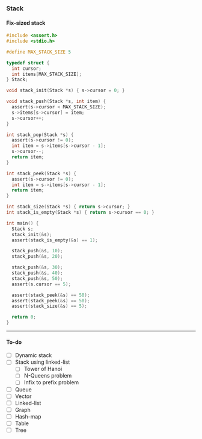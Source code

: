
### Stack

#### Fix-sized stack

```c
#include <assert.h>
#include <stdio.h>

#define MAX_STACK_SIZE 5

typedef struct {
  int cursor;
  int items[MAX_STACK_SIZE];
} Stack;

void stack_init(Stack *s) { s->cursor = 0; }

void stack_push(Stack *s, int item) {
  assert(s->cursor < MAX_STACK_SIZE);
  s->items[s->cursor] = item;
  s->cursor++;
}

int stack_pop(Stack *s) {
  assert(s->cursor != 0);
  int item = s->items[s->cursor - 1];
  s->cursor--;
  return item;
}

int stack_peek(Stack *s) {
  assert(s->cursor != 0);
  int item = s->items[s->cursor - 1];
  return item;
}

int stack_size(Stack *s) { return s->cursor; }
int stack_is_empty(Stack *s) { return s->cursor == 0; }

int main() {
  Stack s;
  stack_init(&s);
  assert(stack_is_empty(&s) == 1);

  stack_push(&s, 10);
  stack_push(&s, 20);

  stack_push(&s, 30);
  stack_push(&s, 40);
  stack_push(&s, 50);
  assert(s.cursor == 5);

  assert(stack_peek(&s) == 50);
  assert(stack_peek(&s) == 50);
  assert(stack_size(&s) == 5);

  return 0;
}
```


---

#### To-do

- [ ] Dynamic stack
- [ ] Stack using linked-list
	- [ ] Tower of Hanoi
	- [ ] N-Queens problem
	- [ ] Infix to prefix problem
- [ ] Queue
- [ ] Vector
- [ ] Linked-list
- [ ] Graph
- [ ] Hash-map
- [ ] Table
- [ ] Tree